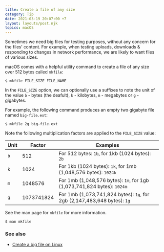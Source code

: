 ```yaml
---
title: Create a file of any size
category: Tip
date: 2021-03-19 20:07:00 +7
layout: layouts/post.njk
topics: macOS
---
```


Sometimes we need big files for testing purposes, without any concern for the files' content. For example, when testing uploads, downloads & responding to changes in network performance, we are likely to want files of various sizes.

macOS comes with a helpful utility command to create a file of any size over 512 bytes called `mkfile`:

```shell
$ mkfile FILE_SIZE FILE_NAME
```

In the `FILE_SIZE` option, we can optionally use a suffixes to note the unit of the value `b` - bytes (the deafult), `k` - kilobytes, `m` - megabytes or `g` - gigabytes.

For example, the following command produces an empty two gigabyte file named `big-file.ext`:

```shell
$ mkfile 2g big-file.ext
```

Note the following multiplication factors are applied to the `FILE_SIZE` value:

| Unit | Factor     | Examples                                                                 |
| ---- | ---------- | ------------------------------------------------------------------------ |
| `b`  | 512        | For 512 bytes: `1b`, for 1kb (1024 bytes): `2b`                          |
| `k`  | 1024       | For 1kb (1024 bytes): `1k`, for 1mb (1,048,576 bytes): `1024k`           |
| `m`  | 1048576    | For 1mb (1,048,576 bytes): `1m`, for 1gb (1,073,741,824 bytes): `1024m`  |
| `g`  | 1073741824 | For 1mb (1,073,741,824 bytes): `1g`, for 2gb (2,147,483,648 bytes): `1g` |

See the man page for `mkfile` for more information.

```shell
$ man mkfile
```

### See also

-   [Create a big file on Linux](/create-a-big-file-on-linux.html)
